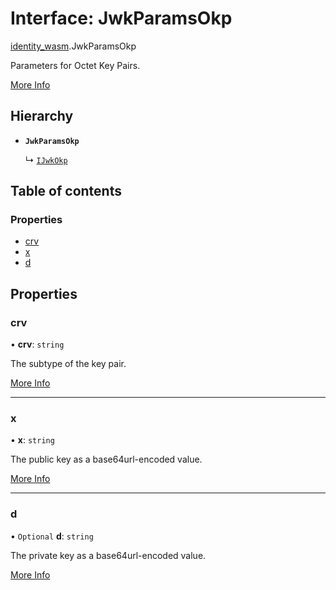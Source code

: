 # Interface: JwkParamsOkp

[identity\_wasm](../modules/identity_wasm.md).JwkParamsOkp

Parameters for Octet Key Pairs.

[More Info](https://tools.ietf.org/html/rfc8037#section-2)

## Hierarchy

- **`JwkParamsOkp`**

  ↳ [`IJwkOkp`](identity_wasm.IJwkOkp.md)

## Table of contents

### Properties

- [crv](identity_wasm.JwkParamsOkp.md#crv)
- [x](identity_wasm.JwkParamsOkp.md#x)
- [d](identity_wasm.JwkParamsOkp.md#d)

## Properties

### crv

• **crv**: `string`

The subtype of the key pair.

[More Info](https://tools.ietf.org/html/rfc8037#section-2)

___

### x

• **x**: `string`

The public key as a base64url-encoded value.

[More Info](https://tools.ietf.org/html/rfc8037#section-2)

___

### d

• `Optional` **d**: `string`

The private key as a base64url-encoded value.

[More Info](https://tools.ietf.org/html/rfc8037#section-2)
